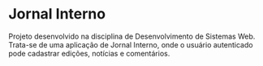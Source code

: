 # Jornal Interno
Projeto desenvolvido na disciplina de Desenvolvimento de Sistemas Web.
Trata-se de uma aplicação de Jornal Interno, onde o usuário autenticado pode cadastrar edições, notícias e comentários.
